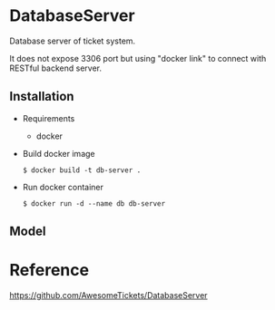 # DatabaseServer

Database server of ticket system.

It does not expose 3306 port but using "docker link" to connect with RESTful backend server.

## Installation

* Requirements

  * docker

* Build docker image

  ```shell
  $ docker build -t db-server .
  ```

* Run docker container

  ```shell
  $ docker run -d --name db db-server
  ```

## Model



# Reference

https://github.com/AwesomeTickets/DatabaseServer